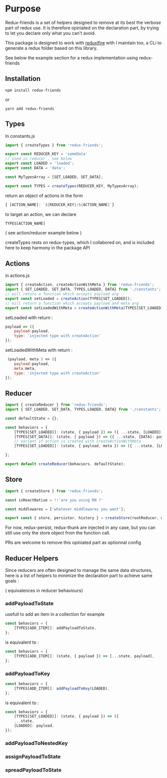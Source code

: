 #

# Purpose

Redux-friends is a set of helpers designed to remove at its best the verbose part of redux use.
It is therefore opiniated on the declaration part, by trying to let you declare only what you can't avoid.

This package is designed to work with [reduxifire](https://www.npmjs.com/package/reduxifire) with I maintain too, a CLi to generate a redux folder based on this library.

See below the example section for a redux implementation using redux-friends

## Installation

```
npm install redux-friends
```
or

```
yarn add redux-friends
```


## Types

In constants.js
```javascript
import { createTypes } from 'redux-friends';

export const REDUCER_KEY = 'someData'
// used in reducer , see below
export const LOADED = 'loaded';
export const DATA = 'data';

const MyTypesArray = [SET_LOADED, SET_DATA];

export const TYPES = createTypes(REDUCER_KEY, MyTypesArray);
```

return an object of actions in the form
 ```javascript
 { [ACTION_NAME]: `${REDUCER_KEY}/${ACTION_NAME}`}
 ```

to target an action, we can declare
```javascript
TYPES[ACTION_NAME]
```
( see action/reducer example below )

createTypes rests on redux-types, which I collabored on, and is included here to keep harmony in the package API

## Actions
in actions.js
```javascript
import { createAction, createActionWithMeta } from 'redux-friends';
import { SET_LOADED, SET_DATA, TYPES,LOADED, DATA} from './constants';
// will return a function which accepts payload arg
export const setLoaded = createAction(TYPES[SET_LOADED]);
// will return a function which accepts payload and meta arg
export const setLoadedWithMeta = createActionWithMeta(TYPES[SET_LOADED]);
```

setLoaded with return :
```javascript
payload => ({
	payload:payload,
	type: 'injected type with createAction'
});
```

setLoadedWithMeta with return :
```javascript
 (payload, meta ) => ({
	payload:payload,
	meta:meta,
	type: 'injected type with createAction'
});
```



## Reducer

```javascript
import { createReducer } from 'redux-friends';
import { SET_LOADED, SET_DATA, TYPES,LOADED, DATA} from './constants';

const defaultState = {};

const behaviors = {
	[TYPES[SET_LOADED]]: (state, { payload }) => ({ ...state, [LOADED]: payload }),
	[TYPES[SET_DATA]]: (state, { payload }) => ({ ...state, [DATA]: payload }),
	// variant if action is created with createActionWithMeta
	[TYPES[SET_LOADED]]: (state, { payload, meta }) => ({ ...state, [LOADED]: payload, someOtherKey:meta }),

};

export default createReducer(behaviors, defaultState);
```


## Store


```javascript
import { createStore } from 'redux-friends';

const isReactNative = !!'are you using RN ?'

const middlewares = ['whatever middlewares you want'];

export const { store, persistor, history } = createStore(rootReducer, middlewares, isReactNative);
```

For now, redux-persist, redux-thunk are injected in any case, but you can still use only the store object from the function call.

PRs are welcome to remove this opiniated part as optionnal config



## Reducer Helpers

Since reducers are often designed to manage the same data structures, here is a list of helpers to minimize the declaration part to achieve same goals :

( equivalences in reducer behaviours)

### addPayloadToState
usefull to add an item in a collection for example


```javascript
const behaviors = {
	[TYPES[ADD_ITEM]]: addPayloadToState,
};
```
is equivalent to :
```javascript
const behaviors = {
	[TYPES[ADD_ITEM]]: (state, { payload }) => [...state, payload],
};
```

### addPayloadToKey

```javascript
const behaviors = {
	[TYPES[ADD_ITEM]]: addPayloadToKey(LOADED),
};
```
is equivalent to :
```javascript
const behaviors = {
	[TYPES[SET_LOADED]]: (state, { payload }) => ({
	...state,
	[LOADED]: payload,
});
```
### addPayloadToNestedKey
### assignPayloadToState
### spreadPayloadToState
